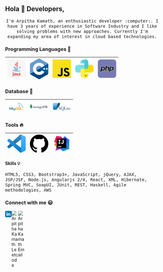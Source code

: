 

## Hola :wave: Developers, 

<p  sttyle="background-image: linear-gradient(to left, violet, indigo, green, blue, yellow, orange, red);
        -webkit-background-clip: text;
        -moz-background-clip: text;
        background-clip: text;
        color: transparent;" align="center">
	<samp>
		I'm Arpitha Kamath, an enthusiastic developer :computer:. I have 3 years of experience in Software Industry and I like solving problems with new approaches. Currently I'm expanding my area of interest in cloud based technologies.  
  </samp>
</p>

### Programming Languages  :rocket:
| <img src="https://raw.githubusercontent.com/arpithakamath/arpithakamath/master/img/java.png" width=60> |<img src="https://raw.githubusercontent.com/arpithakamath/arpithakamath/master/img/cpp.png" width=60> |<img src="https://raw.githubusercontent.com/arpithakamath/arpithakamath/master/img/js.png" width=60> | <img src="https://raw.githubusercontent.com/arpithakamath/arpithakamath/master/img/python.svg" width=60> | <img src="https://raw.githubusercontent.com/arpithakamath/arpithakamath/master/img/php.svg" width=60> |
|:---:|:---:|:---:|:---:|:---:|

### Database :blue_book:
|<img src="https://raw.githubusercontent.com/arpithakamath/arpithakamath/master/img/mysql.png" width=60> | <img src="https://raw.githubusercontent.com/arpithakamath/arpithakamath/master/img/mongodb.png" width=60> | <img src="https://raw.githubusercontent.com/arpithakamath/arpithakamath/master/img/sqllite.png" width=60> |
|:---:|:---:|:---:|

### Tools :fire:
|<img src="https://raw.githubusercontent.com/arpithakamath/arpithakamath/master/img/vscode.png" width=60> | <img src="https://raw.githubusercontent.com/arpithakamath/arpithakamath/master/img/github.svg" width=60> | <img src="https://raw.githubusercontent.com/arpithakamath/arpithakamath/master/img/intellig.png" width=60> |
|:---:|:---:|:---:|

#### Skills :bulb:
<p>
	<samp> 
		HTML5, CSS3, Bootstrap3+, JavaScript, jQuery, AJAX, JSP/JSF, Node.js, Angularjs 2/4, React, XML, Hibernate, Spring MVC, SoapUI, JUnit, REST, Haskell, Agile methodologies, AWS
	</samp>
</p>


### Connect with me :smiley:

<a href="https://www.linkedin.com/in/arpithakamath/" alt="Arpitha Kamath LinkedIn">
  <img align="left" alt="Arpitha Kamath" width="21px" src="https://raw.githubusercontent.com/edent/SuperTinyIcons/099dc12b59179d07d534069bc8551718f786d91a/images/svg/linkedin.svg" />
</a>

<a href="https://www.leetcode.com/arpithakamath" alt="Arpitha Kamath Leetcode">
  <img align="left" alt="Arpitha Kamath Leetcode" width="21px" src='https://cdn.jsdelivr.net/npm/simple-icons@3.0.1/icons/leetcode.svg' />
</a>

<a href="mailto: kamatharpitha@gmail.com" alt="Arpitha Kamath Email">
  <img align="left" alt="Arpitha Kamath Email" width="21px" src='https://cdn.jsdelivr.net/npm/simple-icons@3.0.1/icons/gmail.svg' />
</a>

<br/><br/>
 
	